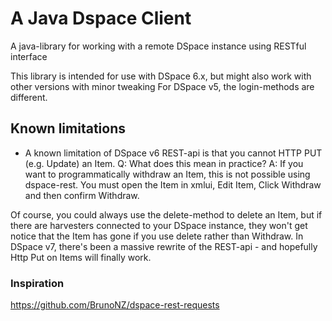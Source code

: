 # A Java Dspace Client
A java-library for working with a remote DSpace instance using RESTful interface

This library is intended for use with DSpace 6.x, but might also work with other versions with minor tweaking
For DSpace v5, the login-methods are different.

## Known limitations
- A known limitation of DSpace v6 REST-api is that you cannot HTTP PUT (e.g. Update) an Item. 
Q: What does this mean in practice? 
A: If you want to programmatically withdraw an Item, this is not possible using dspace-rest.
   You must open the Item in xmlui, Edit Item, Click Withdraw and then confirm Withdraw.
   
Of course, you could always use the delete-method to delete an Item, but if there are harvesters connected to your
DSpace instance, they won't get notice that the Item has gone if you use delete rather than Withdraw.
In DSpace v7, there's been a massive rewrite of the REST-api - and hopefully Http Put on Items will finally work.

### Inspiration
https://github.com/BrunoNZ/dspace-rest-requests
